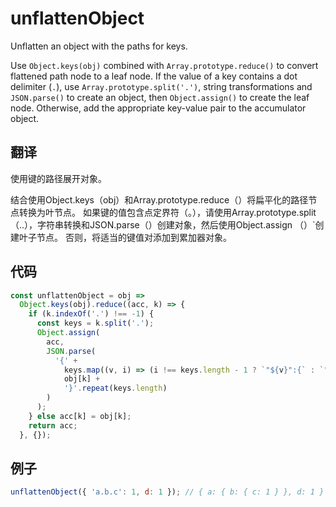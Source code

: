 # unflattenObject

Unflatten an object with the paths for keys.

Use `Object.keys(obj)` combined with `Array.prototype.reduce()` to convert flattened path node to a leaf node.
If the value of a key contains a dot delimiter (`.`), use `Array.prototype.split('.')`, string transformations and `JSON.parse()` to create an object, then `Object.assign()` to create the leaf node.
Otherwise, add the appropriate key-value pair to the accumulator object.

## 翻译

使用键的路径展开对象。

结合使用Object.keys（obj）和Array.prototype.reduce（）将扁平化的路径节点转换为叶节点。
如果键的值包含点定界符（。），请使用Array.prototype.split（..），字符串转换和JSON.parse（）创建对象，然后使用Object.assign （）`创建叶子节点。
否则，将适当的键值对添加到累加器对象。

## 代码

```js
const unflattenObject = obj =>
  Object.keys(obj).reduce((acc, k) => {
    if (k.indexOf('.') !== -1) {
      const keys = k.split('.');
      Object.assign(
        acc,
        JSON.parse(
          '{' +
            keys.map((v, i) => (i !== keys.length - 1 ? `"${v}":{` : `"${v}":`)).join('') +
            obj[k] +
            '}'.repeat(keys.length)
        )
      );
    } else acc[k] = obj[k];
    return acc;
  }, {});
```

## 例子

```js
unflattenObject({ 'a.b.c': 1, d: 1 }); // { a: { b: { c: 1 } }, d: 1 }
```
